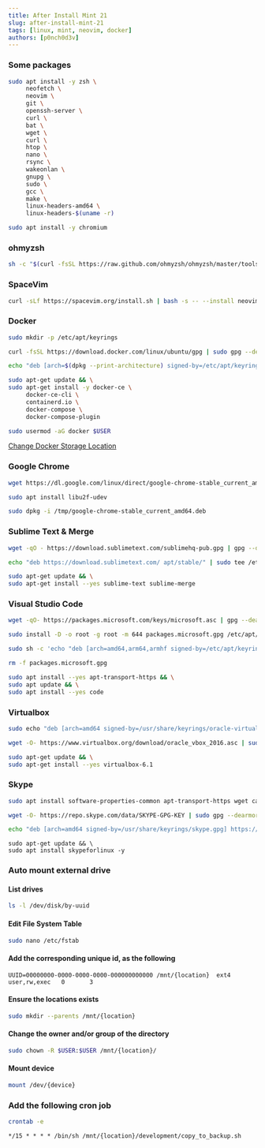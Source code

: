 ```yaml
---
title: After Install Mint 21
slug: after-install-mint-21
tags: [linux, mint, neovim, docker]
authors: [p0nch0d3v]
---
```

### Some packages

```bash
sudo apt install -y zsh \
     neofetch \
     neovim \
     git \
     openssh-server \
     curl \
     bat \
     wget \
     curl \
     htop \
     nano \
     rsync \
     wakeonlan \
     gnupg \
     sudo \
     gcc \
     make \
     linux-headers-amd64 \
     linux-headers-$(uname -r)
```

```bash
sudo apt install -y chromium
```

### ohmyzsh

```bash
sh -c "$(curl -fsSL https://raw.github.com/ohmyzsh/ohmyzsh/master/tools/install.sh)"
```

### SpaceVim
```bash
curl -sLf https://spacevim.org/install.sh | bash -s -- --install neovim
```

### Docker
```bash
sudo mkdir -p /etc/apt/keyrings
```
```bash
curl -fsSL https://download.docker.com/linux/ubuntu/gpg | sudo gpg --dearmor -o /etc/apt/keyrings/docker.gpg
```
```bash
echo "deb [arch=$(dpkg --print-architecture) signed-by=/etc/apt/keyrings/docker.gpg] https://download.docker.com/linux/ubuntu $(lsb_release -cs) stable" | sudo tee /etc/apt/sources.list.d/docker.list > /dev/null
```
```bash
sudo apt-get update && \
sudo apt-get install -y docker-ce \
     docker-ce-cli \
     containerd.io \
     docker-compose \
     docker-compose-plugin
```
```bash
sudo usermod -aG docker $USER
```
[Change Docker Storage Location](/change-docker-storage-location)

### Google Chrome
```bash
wget https://dl.google.com/linux/direct/google-chrome-stable_current_amd64.deb --output-document /tmp/google-chrome-stable_current_amd64.deb
```
```bash
sudo apt install libu2f-udev
```
```bash
sudo dpkg -i /tmp/google-chrome-stable_current_amd64.deb
```

### Sublime Text & Merge
```bash
wget -qO - https://download.sublimetext.com/sublimehq-pub.gpg | gpg --dearmor | sudo tee /etc/apt/trusted.gpg.d/sublimehq-archive.gpg
```
```bash
echo "deb https://download.sublimetext.com/ apt/stable/" | sudo tee /etc/apt/sources.list.d/sublime-text.list
```
```bash
sudo apt-get update && \
sudo apt-get install --yes sublime-text sublime-merge
```

### Visual Studio Code
```bash
wget -qO- https://packages.microsoft.com/keys/microsoft.asc | gpg --dearmor > packages.microsoft.gpg
```
```bash
sudo install -D -o root -g root -m 644 packages.microsoft.gpg /etc/apt/keyrings/packages.microsoft.gpg
```
```bash
sudo sh -c 'echo "deb [arch=amd64,arm64,armhf signed-by=/etc/apt/keyrings/packages.microsoft.gpg] https://packages.microsoft.com/repos/code stable main" > /etc/apt/sources.list.d/vscode.list'
```
```bash
rm -f packages.microsoft.gpg
```
```bash
sudo apt install --yes apt-transport-https && \
sudo apt update && \
sudo apt install --yes code 
```

### Virtualbox

```bash
sudo echo "deb [arch=amd64 signed-by=/usr/share/keyrings/oracle-virtualbox-2016.gpg] https://download.virtualbox.org/virtualbox/debian jammy contrib" | sudo tee /etc/apt/sources.list.d/virtualbox.list > /dev/null
```
```bash
wget -O- https://www.virtualbox.org/download/oracle_vbox_2016.asc | sudo gpg --dearmor --yes --output /usr/share/keyrings/oracle-virtualbox-2016.gpg
```
```bash
sudo apt-get update && \
sudo apt-get install --yes virtualbox-6.1
```

### Skype
```bash
sudo apt install software-properties-common apt-transport-https wget ca-certificates gnupg2 -y
```
```bash
wget -O- https://repo.skype.com/data/SKYPE-GPG-KEY | sudo gpg --dearmor | sudo tee /usr/share/keyrings/skype.gpg
```
```bash
echo "deb [arch=amd64 signed-by=/usr/share/keyrings/skype.gpg] https://repo.skype.com/deb stable main" | sudo tee /etc/apt/sources.list.d/skype-stable.list
```
```
sudo apt-get update && \
sudo apt install skypeforlinux -y
```

### Auto mount external drive
#### List drives
```bash
ls -l /dev/disk/by-uuid
```
#### Edit File System Table
```bash
sudo nano /etc/fstab
```
#### Add the corresponding unique id, as the following
`
UUID=00000000-0000-0000-0000-000000000000 /mnt/{location}  ext4    user,rw,exec   0       3
`
#### Ensure the locations exists
```bash
sudo mkdir --parents /mnt/{location}
```
#### Change the owner and/or group of the directory
```bash
sudo chown -R $USER:$USER /mnt/{location}/
```
#### Mount device
```bash
mount /dev/{device}
```

### Add the following cron job
```bash
crontab -e
```

`*/15 * * * * /bin/sh /mnt/{location}/development/copy_to_backup.sh`

